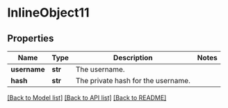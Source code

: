 # InlineObject11

## Properties
Name | Type | Description | Notes
------------ | ------------- | ------------- | -------------
**username** | **str** | The username. | 
**hash** | **str** | The private hash for the username. | 

[[Back to Model list]](../README.md#documentation-for-models) [[Back to API list]](../README.md#documentation-for-api-endpoints) [[Back to README]](../README.md)


